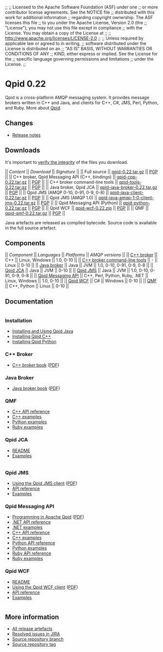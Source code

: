 ;;
;; Licensed to the Apache Software Foundation (ASF) under one
;; or more contributor license agreements.  See the NOTICE file
;; distributed with this work for additional information
;; regarding copyright ownership.  The ASF licenses this file
;; to you under the Apache License, Version 2.0 (the
;; "License"); you may not use this file except in compliance
;; with the License.  You may obtain a copy of the License at
;; 
;;   http://www.apache.org/licenses/LICENSE-2.0
;; 
;; Unless required by applicable law or agreed to in writing,
;; software distributed under the License is distributed on an
;; "AS IS" BASIS, WITHOUT WARRANTIES OR CONDITIONS OF ANY
;; KIND, either express or implied.  See the License for the
;; specific language governing permissions and limitations
;; under the License.
;;

# Qpid 0.22

Qpid is a cross-platform AMQP messaging system.  It provides message
brokers written in C++ and Java, and clients for C++, C#, JMS, Perl,
Python, and Ruby.  More about [Qpid](@site-url@/index.html).

## Changes

 - [Release notes](release-notes.html)

## Downloads

It's important to [verify the
integrity](@site-url@/download.html#verify-what-you-download) of the
files you download.

  || *Content* || *Download* || *Signature* ||
  || Full source || [qpid-0.22.tar.gz](http://www.apache.org/dist/qpid/0.22/qpid-0.22.tar.gz) || [PGP](http://www.apache.org/dist/qpid/0.22/qpid-0.22.tar.gz.asc) ||
  || C++ broker, Qpid Messaging API (C++, bindings) || [qpid-cpp-0.22.tar.gz](http://www.apache.org/dist/qpid/0.22/qpid-cpp-0.22.tar.gz) || [PGP](http://www.apache.org/dist/qpid/0.22/qpid-cpp-0.22.tar.gz.asc) ||
  || C++ broker command-line tools || [qpid-tools-0.22.tar.gz](http://www.apache.org/dist/qpid/0.22/qpid-tools-0.22.tar.gz) || [PGP](http://www.apache.org/dist/qpid/0.22/qpid-tools-0.22.tar.gz.asc) ||
  || Java broker, Qpid JCA || [qpid-java-broker-0.22.tar.gz](http://www.apache.org/dist/qpid/0.22/qpid-java-broker-0.22.tar.gz) || [PGP](http://www.apache.org/dist/qpid/0.22/qpid-java-broker-0.22.tar.gz.asc) ||
  || Qpid JMS (AMQP 0-10, 0-91, 0-9, 0-8) || [qpid-java-client-0.22.tar.gz](http://www.apache.org/dist/qpid/0.22/qpid-java-client-0.22.tar.gz) || [PGP](http://www.apache.org/dist/qpid/0.22/qpid-java-client-0.22.tar.gz.asc) ||
  || Qpid JMS (AMQP 1.0) || [qpid-java-amqp-1-0-client-jms-0.22.tar.gz](http://www.apache.org/dist/qpid/0.22/qpid-java-amqp-1-0-client-jms-0.22.tar.gz) || [PGP](http://www.apache.org/dist/qpid/0.22/qpid-java-amqp-1-0-client-jms-0.22.tar.gz.asc) ||
  || Qpid Messaging API (Python) || [qpid-python-0.22.tar.gz](http://www.apache.org/dist/qpid/0.22/qpid-python-0.22.tar.gz) || [PGP](http://www.apache.org/dist/qpid/0.22/qpid-python-0.22.tar.gz.asc) ||
  || Qpid WCF || [qpid-wcf-0.22.zip](http://www.apache.org/dist/qpid/0.22/qpid-wcf-0.22.zip) || [PGP](http://www.apache.org/dist/qpid/0.22/qpid-wcf-0.22.zip.asc) ||
  || QMF || [qpid-qmf-0.22.tar.gz](http://www.apache.org/dist/qpid/0.22/qpid-qmf-0.22.tar.gz) || [PGP](http://www.apache.org/dist/qpid/0.22/qpid-qmf-0.22.tar.gz.asc) ||

Java artefacts are released as compiled bytecode.  Source code is
available in the full source artefact.

## Components

  || *Component* || *Languages* || *Platforms* || *AMQP versions* ||
  || [C++ broker](@site-url@/components/cpp-broker/index.html) || C++ || Linux, Windows || 1.0, 0-10 ||
  || [C++ broker command-line tools](@site-url@/components/cpp-broker-tools/index.html) || - || Linux || 0-10 ||
  || [Java broker](@site-url@/components/java-broker/index.html) || Java || JVM || 1.0, 0-10, 0-91, 0-9, 0-8 ||
  || [Qpid JCA](@site-url@/components/qpid-jca/index.html) || Java || JVM || 0-10 ||
  || [Qpid JMS](@site-url@/components/qpid-jms/index.html) || Java || JVM || 1.0, 0-10, 0-91, 0-9, 0-8 ||
  || [Qpid Messaging API](@site-url@/components/messaging-api/index.html) || C++, Perl, Python, Ruby, .NET || Linux, Windows || 1.0, 0-10 ||
  || [Qpid WCF](@site-url@/components/qpid-wcf/index.html) || C# || Windows || 0-10 ||
  || [QMF](@site-url@/components/qmf/index.html) || C++, Python || Linux || 0-10 ||

## Documentation

<div class="two-column" markdown="1">
<div class="column" markdown="1">

### Installation

 - [Installing and Using Qpid Java](https://cwiki.apache.org/qpid/getting-started-guide.html)
 - [Installing Qpid C++](http://svn.apache.org/repos/asf/qpid/tags/0.22/qpid/cpp/INSTALL)
 - [Installing Qpid Python](http://svn.apache.org/repos/asf/qpid/tags/0.22/qpid/python/README.txt)

### C++ Broker

 - [C++ broker book](cpp-broker/book/index.html) ([PDF](cpp-broker/cpp-broker-book.pdf))

### Java Broker

 - [Java broker book](java-broker/book/index.html) ([PDF](java-broker/java-broker-book.pdf))

### QMF
 
 - [C++ API reference](qmf/cpp/api/index.html)
 - [C++ examples](qmf/cpp/examples/index.html)
 - [Python examples](qmf/python/examples/index.html)
 - [Ruby examples](qmf/ruby/examples/index.html)

### Qpid JCA

 - [README](http://svn.apache.org/repos/asf/qpid/tags/0.22/qpid/java/jca/README.txt)
 - [Examples](http://svn.apache.org/repos/asf/qpid/tags/0.22/qpid/java/jca/example/)

</div>
<div class="column" markdown="1">

### Qpid JMS

 - [Using the Qpid JMS client](programming/book/index.html#QpidJMS) ([PDF](programming/programming-book.pdf))
 - [API reference](http://docs.oracle.com/javaee/1.4/api/javax/jms/package-summary.html)
 - [Examples](qpid-jms/examples/index.html)

### Qpid Messaging API

 - [Programming in Apache Qpid](programming/book/index.html) ([PDF](programming/programming-book.pdf))
 - [.NET API reference](messaging-api/dotnet/api/index.html)
 - [.NET examples](messaging-api/dotnet/examples/index.html)
 - [C++ API reference](messaging-api/cpp/api/index.html)
 - [C++ examples](messaging-api/cpp/examples/index.html)
 - [Python API reference](messaging-api/python/api/index.html)
 - [Python examples](messaging-api/python/examples/index.html)
 - [Ruby API reference](messaging-api/ruby/api/index.html)
 - [Ruby examples](messaging-api/ruby/examples/index.html)

### Qpid WCF

 - [README](http://svn.apache.org/repos/asf/qpid/tags/0.22/qpid/wcf/ReadMe.txt)
 - [Using the Qpid WCF client](programming/book/index.html#QpidWCF) ([PDF](programming/programming-book.pdf))
 - [API reference](http://msdn.microsoft.com/en-us/library/vstudio/ms735119\(v=vs.90\).aspx)
 - [Examples](http://svn.apache.org/repos/asf/qpid/tags/0.22/qpid/wcf/samples)

</div>
</div>

## More information

 - [All release artefacts](http://www.apache.org/dist/qpid/0.22)
 - [Resolved issues in JIRA](https://issues.apache.org/jira/issues/?jql=project+%3D+QPID+AND+fixVersion+in+%28%270.21%27%2C+%270.22%27%29+ORDER+BY+priority+DESC)
 - [Source repository branch](http://svn.apache.org/repos/asf/qpid/branches/0.22)
 - [Source repository tag](http://svn.apache.org/repos/asf/qpid/tags/0.22)
